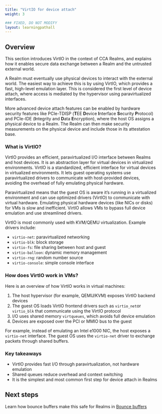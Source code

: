 ```yaml
---
title: "VirtIO for device attach"
weight: 3

### FIXED, DO NOT MODIFY
layout: learningpathall
---
```


## Overview

This section introduces VirtIO in the context of CCA Realms, and explains how it enables secure data exchange between a Realm and the untrusted external world.

A Realm must eventually use physical devices to interact with the external world. The easiest way to achieve this is by using VirtIO, which provides a fast, high-level emulation layer. This is considered the first level of device attach, where access is mediated by the hypervisor using paravirtualized interfaces.

More advanced device attach features can be enabled by hardware security features like PCIe-TDISP (**T**EE **D**evice **I**nterface **S**ecurity **P**rotocol) and PCIe-IDE (**I**ntegrity
and **D**ata **E**ncryption), where the host OS assigns a physical device to a Realm. The Realm can then make security measurements on the physical device and include those in its attestation base.

### What is VirtIO?

VirtIO provides an efficient, paravirtualized I/O interface between Realms and host devices. It is an abstraction layer for virtual devices in virtualized environments. VirtIO is a standardized, efficient interface for virtual devices in virtualized environments. It lets guest operating systems use paravirtualized drivers to communicate with host-provided devices, avoiding the overhead of fully emulating physical hardware.

Paravirtualized means that the guest OS is aware it’s running in a virtualized environment and can use optimized drivers (VirtIO) to communicate with virtual hardware. Emulating physical hardware devices (like NICs or disks) for VMs is slow and inefficient. VirtIO allows VMs to bypass full device emulation and use streamlined drivers.

VirtIO is most commonly used with KVM/QEMU virtualization. Example drivers include:

- `virtio-net`: paravirtualized networking
- `virtio-blk`: block storage
- `virtio-fs`: file sharing between host and guest
- `virtio-balloon`: dynamic memory management
- `virtio-rng`: random number source
- `virtio-console`: simple console interface

### How does VirtIO work in VMs?

Here is an overview of how VirtIO works in virtual machines:

1. The host hypervisor (for example, QEMU/KVM) exposes VirtIO backend devices
2. The guest OS loads VirtIO frontend drivers such as `virtio_net`or `virtio_blk` that communicate using the VirtIO protocol
3. I/O uses shared memory `virtqueues`, which avoids full device emulation
4. Devices are exposed over the PCI or MMIO bus to the guest

For example, instead of emulating an Intel e1000 NIC, the host exposes a `virtio-net` interface. The guest OS uses the `virtio-net` driver to exchange packets through shared buffers.

### Key takeaways

- VirtIO provides fast I/O through paravirtualization, not hardware emulation
- Shared queues reduce overhead and context switching
- It is the simplest and most common first step for device attach in Realms

## Next steps

Learn how bounce buffers make this safe for Realms in [Bounce buffers](./bounce-buffers.md)

